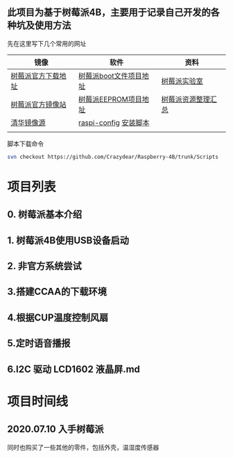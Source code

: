 ## 此项目为基于树莓派4B，主要用于记录自己开发的各种坑及使用方法

先在这里写下几个常用的网址

| 镜像 | 软件 | 资料 |
| ----------------- | ---------------- | -------------- |
| [树莓派官方下载地址](https://www.raspberrypi.org/downloads/) | [树莓派boot文件项目地址](https://github.com/raspberrypi/firmware) | [树莓派实验室](https://shumeipai.nxez.com/) |
| [树莓派官方镜像站](https://downloads.raspberrypi.org/)       | [树莓派EEPROM项目地址](https://github.com/raspberrypi/rpi-eeprom) | [树莓派资源整理汇总](https://segmentfault.com/a/1190000021776077) |
| [清华镜像源](https://mirrors.tuna.tsinghua.edu.cn/help/raspbian/) | [raspi-config](https://archive.raspberrypi.org/debian/pool/main/r/raspi-config/) [安装脚本](./Scripts/00/official/raspi-config)|         |
|           |           |        |


脚本下载命令

```bash
svn checkout https://github.com/Crazydear/Raspberry-4B/trunk/Scripts
```
# 项目列表

## 0. 树莓派基本介绍
## 1. 树莓派4B使用USB设备启动
## 2. 非官方系统尝试
## 3.搭建CCAA的下载环境
## 4.根据CUP温度控制风扇
## 5.定时语音播报
## 6.I2C 驱动 LCD1602 液晶屏.md


# 项目时间线

## 2020.07.10 入手树莓派

同时也购买了一些其他的零件，包括外壳，温湿度传感器
